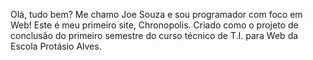 Olá, tudo bem?
Me chamo Joe Souza e sou programador com foco em Web! Este é meu primeiro
site, Chronopolis. Criado como o projeto de conclusão do primeiro semestre
do curso técnico de T.I. para Web da Escola Protásio Alves.
